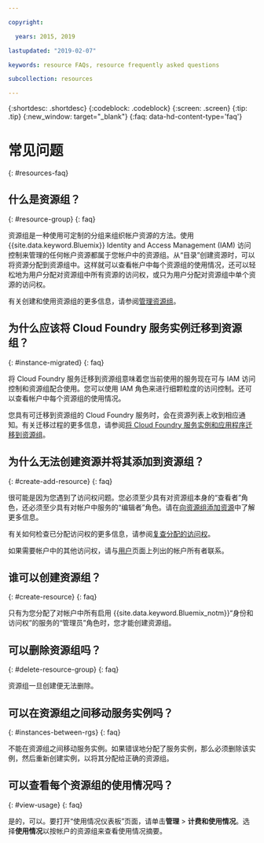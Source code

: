 ```yaml
---

copyright:

  years: 2015, 2019

lastupdated: "2019-02-07"

keywords: resource FAQs, resource frequently asked questions

subcollection: resources

---
```



{:shortdesc: .shortdesc}
{:codeblock: .codeblock}
{:screen: .screen}
{:tip: .tip}
{:new_window: target="_blank"}
{:faq: data-hd-content-type='faq'}


# 常见问题
{: #resources-faq}

## 什么是资源组？
{: #resource-group}
{: faq}

资源组是一种使用可定制的分组来组织帐户资源的方法。使用 {{site.data.keyword.Bluemix}} Identity and Access Management (IAM) 访问控制来管理的任何帐户资源都属于您帐户中的资源组。从“目录”创建资源时，可以将资源分配到资源组中。这样就可以查看帐户中每个资源组的使用情况，还可以轻松地为用户分配对资源组中所有资源的访问权，或只为用户分配对资源组中单个资源的访问权。

有关创建和使用资源组的更多信息，请参阅[管理资源组](/docs/resources?topic=resources-rgs)。  

## 为什么应该将 Cloud Foundry 服务实例迁移到资源组？
{: #instance-migrated}
{: faq}

将 Cloud Foundry 服务迁移到资源组意味着您当前使用的服务现在可与 IAM 访问控制和资源组配合使用。您可以使用 IAM 角色来进行细颗粒度的访问控制。还可以查看帐户中每个资源组的使用情况。

您具有可迁移到资源组的 Cloud Foundry 服务时，会在资源列表上收到相应通知。有关迁移过程的更多信息，请参阅[将 Cloud Foundry 服务实例和应用程序迁移到资源组](/docs/resources?topic=resources-migrate)。

## 为什么无法创建资源并将其添加到资源组？
{: #create-add-resource}
{: faq}

很可能是因为您遇到了访问权问题。您必须至少具有对资源组本身的“查看者”角色，还必须至少具有对帐户中服务的“编辑者”角色。请在[向资源组添加资源](/docs/resources?topic=resources-rgs#add_to_rgs)中了解更多信息。

有关如何检查已分配访问权的更多信息，请参阅[复查分配的访问权](/docs/iam?topic=iam-iammanidaccser#review_your_access)。

如果需要帐户中的其他访问权，请与[用户](https://{DomainName}/iam#/users)页面上列出的帐户所有者联系。

## 谁可以创建资源组？
{: #create-resource}
{: faq}

只有为您分配了对帐户中所有启用 {{site.data.keyword.Bluemix_notm}}“身份和访问权”的服务的“管理员”角色时，您才能创建资源组。

## 可以删除资源组吗？
{: #delete-resource-group}
{: faq}

资源组一旦创建便无法删除。

## 可以在资源组之间移动服务实例吗？
{: #instances-between-rgs}
{: faq}

不能在资源组之间移动服务实例。如果错误地分配了服务实例，那么必须删除该实例，然后重新创建实例，以将其分配给正确的资源组。  

## 可以查看每个资源组的使用情况吗？
{: #view-usage}
{: faq}

是的，可以。要打开“使用情况仪表板”页面，请单击**管理** &gt; **计费和使用情况**。选择**使用情况**以按帐户的资源组来查看使用情况摘要。
